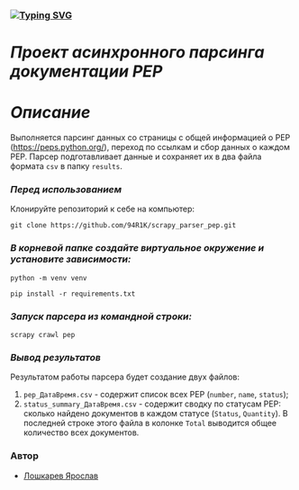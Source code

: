 ### [![Typing SVG](https://readme-typing-svg.herokuapp.com?color=%2336BCF7&lines=Парсер+документации+PEP+на+Scrapy)](https://git.io/typing-svg)
# *Проект асинхронного парсинга документации PEP*

# _Описание_
Выполняется парсинг данных со страницы с общей информацией о PEP (https://peps.python.org/), 
переход по ссылкам и сбор данных о каждом PEP.
Парсер подготавливает данные и сохраняет их в два файла формата ```csv``` в папку ```results```.

### _Перед использованием_
Клонируйте репозиторий к себе на компьютер:

```
git clone https://github.com/94R1K/scrapy_parser_pep.git
```

### _В корневой папке создайте виртуальное окружение и установите зависимости:_
```
python -m venv venv
```

```
pip install -r requirements.txt
```

### _Запуск парсера из командной строки:_
```
scrapy crawl pep
```

### _Вывод результатов_
Результатом работы парсера будет создание двух файлов:
1. ``pep_ДатаВремя.csv`` - содержит список всех PEP (``number``, ``name``, ``status``);
2. ``status_summary_ДатаВремя.csv`` - содержит сводку по статусам PEP: 
сколько найдено документов в каждом статусе (``Status``, ``Quantity``). 
В последней строке этого файла в колонке ``Total`` выводится общее количество всех документов.

### Автор
- [Лошкарев Ярослав](https://vk.com/yalluv "VK")